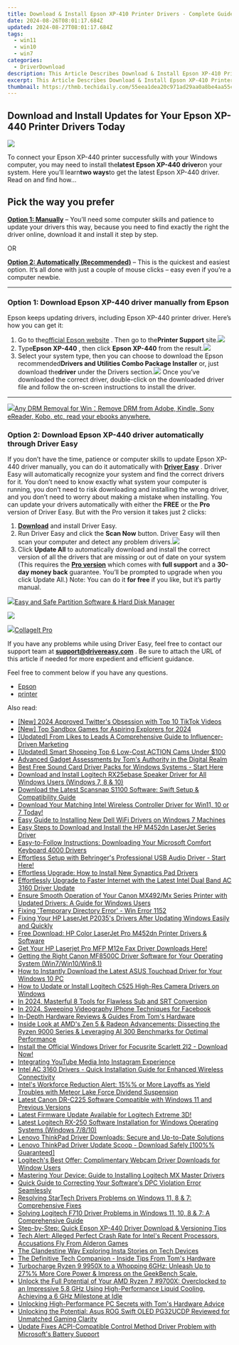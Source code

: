 ```yaml
---
title: Download & Install Epson XP-410 Printer Drivers - Complete Guide for Windows
date: 2024-08-26T08:01:17.684Z
updated: 2024-08-27T08:01:17.684Z
tags:
  - win11
  - win10
  - win7
categories:
  - DriverDownload
description: This Article Describes Download & Install Epson XP-410 Printer Drivers - Complete Guide for Windows
excerpt: This Article Describes Download & Install Epson XP-410 Printer Drivers - Complete Guide for Windows
thumbnail: https://thmb.techidaily.com/55eea1dea20c971ad29aa0a8be4aa55c4b1ce451943a850955e0879da3d83a3f.jpg
---
```


## Download and Install Updates for Your Epson XP-440 Printer Drivers Today

![](https://images.drivereasy.com/wp-content/uploads/2018/09/img_5b9b1c0c191df.jpg)

To connect your Epson XP-440 printer successfully with your Windows computer, you may need to install the**latest Epson XP-440 driver**on your system. Here you’ll learn**two ways**to get the latest Epson XP-440 driver. Read on and find how…

## Pick the way you prefer

**[Option 1: Manually](https://tools.techidaily.com/drivereasy/download/)** – You’ll need some computer skills and patience to update your drivers this way, because you need to find exactly the right the driver online, download it and install it step by step.

OR

**[Option 2: Automatically (Recommended)](https://www.drivereasy.com/knowledge/epson-xp-440-driver-download-update-easily/#o2)** – This is the quickest and easiest option. It’s all done with just a couple of mouse clicks – easy even if you’re a computer newbie.

---

### Option 1: Download Epson XP-440 driver manually from Epson

Epson keeps updating drivers, including Epson XP-440 printer driver. Here’s how you can get it:

1. Go to the[official Epson website](https://epson.com/usa) . Then go to the**Printer Support** site.![](https://images.drivereasy.com/wp-content/uploads/2018/09/img_5b9b1cdab30d5.jpg)
2. Type**Epson XP-440** , then click **Epson XP-440**  from the result.![](https://images.drivereasy.com/wp-content/uploads/2018/09/img_5b9b1d3bab895.png)
3. Select your system type, then you can choose to download the Epson recommended**Drivers and Utilities Combo Package Installer** or, just download the**driver** under the Drivers section.![](https://images.drivereasy.com/wp-content/uploads/2018/09/img_5b9b1deab48ea.png)
Once you’ve downloaded the correct driver, double-click on the downloaded driver file and follow the on-screen instructions to install the driver.

---

<!-- affiliate ads begin -->
<a href="https://secure.2checkout.com/order/checkout.php?PRODS=4600113&QTY=1&AFFILIATE=108875&CART=1"><img src="https://www.epubor.com/images/drm-removal-feature2.png" border="0">Any DRM Removal for Win：Remove DRM from Adobe, Kindle, Sony eReader, Kobo, etc, read your ebooks anywhere.</a>
<!-- affiliate ads end -->
### Option 2: Download Epson XP-440 driver automatically through Driver Easy

If you don’t have the time, patience or computer skills to update Epson XP-440 driver manually, you can do it automatically with **[Driver Easy](https://tools.techidaily.com/drivereasy/download/)** . Driver Easy will automatically recognize your system and find the correct drivers for it. You don’t need to know exactly what system your computer is running, you don’t need to risk downloading and installing the wrong driver, and you don’t need to worry about making a mistake when installing. You can update your drivers automatically with either the **FREE**  or the **Pro**  version of Driver Easy. But with the Pro version it takes just 2 clicks:

1. **[Download](https://tools.techidaily.com/drivereasy/download/)**  and install Driver Easy.
2. Run Driver Easy and click the **Scan Now**   button. Driver Easy will then scan your computer and detect any problem drivers.![](https://images.drivereasy.com/wp-content/uploads/2018/09/img_5b9b2006ab04f.jpg)
3. Click **Update All**  to automatically download and install the correct version of all the drivers that are missing or out of date on your system  (This requires the **[Pro version](https://tools.techidaily.com/drivereasy/download/)**  which comes with **full support** and a **30-day money back**  guarantee. You’ll be prompted to upgrade when you click Update All.) Note: You can do it   **for free**  if you like, but it’s partly manual.  
<!-- affiliate ads begin -->
<a href="https://secure.2checkout.com/order/checkout.php?PRODS=22741618&QTY=1&AFFILIATE=108875&CART=1"><img src="https://www.diskpart.com/resource/images/index/dp-index-img-banner-people@2x.png" border="0">Easy and Safe Partition Software & Hard Disk Manager</a>
<!-- affiliate ads end -->
![](https://images.drivereasy.com/wp-content/uploads/2018/09/img_5b9b218851abd.jpg)

<!-- affiliate ads begin -->
<a href="https://secure.2checkout.com/order/checkout.php?PRODS=4530091&QTY=1&AFFILIATE=108875&CART=1"><img src="https://www.pearlmountainsoft.com/n_img/product/cit_win/banScrn.jpg" border="0">CollageIt Pro</a>
<!-- affiliate ads end -->
 If you have any problems while using Driver Easy, feel free to contact our support team at **<support@drivereasy.com>** . Be sure to attach the URL of this article if needed for more expedient and efficient guidance.

Feel free to comment below if you have any questions.

* [Epson](https://tools.techidaily.com/drivereasy/download/)
* [printer](https://tools.techidaily.com/drivereasy/download/)

<ins class="adsbygoogle"
     style="display:block"
     data-ad-format="autorelaxed"
     data-ad-client="ca-pub-7571918770474297"
     data-ad-slot="1223367746"></ins>



<ins class="adsbygoogle"
     style="display:block"
     data-ad-client="ca-pub-7571918770474297"
     data-ad-slot="8358498916"
     data-ad-format="auto"
     data-full-width-responsive="true"></ins>

<span class="atpl-alsoreadstyle">Also read:</span>
<div><ul>
<li><a href="https://twitter-videos.techidaily.com/new-2024-approved-twitters-obsession-with-top-10-tiktok-videos/"><u>[New] 2024 Approved  Twitter's Obsession with Top 10 TikTok Videos</u></a></li>
<li><a href="https://visual-screen-recording.techidaily.com/new-top-sandbox-games-for-aspiring-explorers-for-2024/"><u>[New] Top Sandbox Games for Aspiring Explorers for 2024</u></a></li>
<li><a href="https://instagram-video-files.techidaily.com/updated-from-likes-to-leads-a-comprehensive-guide-to-influencer-driven-marketing/"><u>[Updated] From Likes to Leads  A Comprehensive Guide to Influencer-Driven Marketing</u></a></li>
<li><a href="https://extra-approaches.techidaily.com/updated-smart-shopping-top-6-low-cost-action-cams-under-100/"><u>[Updated] Smart Shopping  Top 6 Low-Cost ACTION Cams Under $100</u></a></li>
<li><a href="https://hardware-help.techidaily.com/advanced-gadget-assessments-by-toms-authority-in-the-digital-realm/"><u>Advanced Gadget Assessments by Tom's Authority in the Digital Realm</u></a></li>
<li><a href="https://hardware-help.techidaily.com/1722957955281-best-free-sound-card-driver-packs-for-windows-systems-start-here/"><u>Best Free Sound Card Driver Packs for Windows Systems - Start Here</u></a></li>
<li><a href="https://hardware-help.techidaily.com/download-and-install-logitech-rx25ebase-speaker-driver-for-all-windows-users-windows-7-8-and-10/"><u>Download and Install Logitech RX25ebase Speaker Driver for All Windows Users (Windows 7, 8 & 10)</u></a></li>
<li><a href="https://hardware-help.techidaily.com/download-the-latest-scansnap-s1100-software-swift-setup-and-compatibility-guide/"><u>Download the Latest Scansnap S1100 Software: Swift Setup & Compatibility Guide</u></a></li>
<li><a href="https://hardware-help.techidaily.com/1722962070756-download-your-matching-intel-wireless-controller-driver-for-win11-10-or-7-today/"><u>Download Your Matching Intel Wireless Controller Driver for Win11, 10 or 7 Today!</u></a></li>
<li><a href="https://hardware-help.techidaily.com/easy-guide-to-installing-new-dell-wifi-drivers-on-windows-7-machines/"><u>Easy Guide to Installing New Dell WiFi Drivers on Windows 7 Machines</u></a></li>
<li><a href="https://hardware-help.techidaily.com/easy-steps-to-download-and-install-the-hp-m452dn-laserjet-series-driver/"><u>Easy Steps to Download and Install the HP M452dn LaserJet Series Driver</u></a></li>
<li><a href="https://hardware-help.techidaily.com/easy-to-follow-instructions-downloading-your-microsoft-comfort-keyboard-4000-drivers/"><u>Easy-to-Follow Instructions: Downloading Your Microsoft Comfort Keyboard 4000 Drivers</u></a></li>
<li><a href="https://hardware-help.techidaily.com/1722971714850-effortless-setup-with-behringers-professional-usb-audio-driver-start-here/"><u>Effortless Setup with Behringer's Professional USB Audio Driver - Start Here!</u></a></li>
<li><a href="https://hardware-help.techidaily.com/effortless-upgrade-how-to-install-new-synaptics-pad-drivers/"><u>Effortless Upgrade: How to Install New Synaptics Pad Drivers</u></a></li>
<li><a href="https://hardware-help.techidaily.com/effortlessly-upgrade-to-faster-internet-with-the-latest-intel-dual-band-ac-3160-driver-update/"><u>Effortlessly Upgrade to Faster Internet with the Latest Intel Dual Band AC 3160 Driver Update</u></a></li>
<li><a href="https://hardware-help.techidaily.com/ensure-smooth-operation-of-your-canon-mx492mx-series-printer-with-updated-drivers-a-guide-for-windows-users/"><u>Ensure Smooth Operation of Your Canon MX492/Mx Series Printer with Updated Drivers: A Guide for Windows Users</u></a></li>
<li><a href="https://win11.techidaily.com/fixing-temporary-directory-error-win-error-1152/"><u>Fixing 'Temporary Directory Error' - Win Error 1152</u></a></li>
<li><a href="https://hardware-help.techidaily.com/fixing-your-hp-laserjet-p2035s-drivers-after-updating-windows-easily-and-quickly/"><u>Fixing Your HP LaserJet P2035's Drivers After Updating Windows Easily and Quickly</u></a></li>
<li><a href="https://hardware-help.techidaily.com/free-download-hp-color-laserjet-pro-m452dn-printer-drivers-and-software/"><u>Free Download: HP Color LaserJet Pro M452dn Printer Drivers & Software</u></a></li>
<li><a href="https://hardware-help.techidaily.com/get-your-hp-laserjet-pro-mfp-m12e-fax-driver-downloads-here/"><u>Get Your HP Laserjet Pro MFP M12e Fax Driver Downloads Here!</u></a></li>
<li><a href="https://hardware-help.techidaily.com/getting-the-right-canon-mf8500c-driver-software-for-your-operating-system-win7win10win81/"><u>Getting the Right Canon MF8500C Driver Software for Your Operating System (Win7/Win10/Win8.1)</u></a></li>
<li><a href="https://hardware-help.techidaily.com/how-to-instantly-download-the-latest-asus-touchpad-driver-for-your-windows-10-pc/"><u>How to Instantly Download the Latest ASUS Touchpad Driver for Your Windows 10 PC</u></a></li>
<li><a href="https://hardware-help.techidaily.com/how-to-update-or-install-logitech-c525-high-res-camera-drivers-on-windows/"><u>How to Update or Install Logitech C525 High-Res Camera Drivers on Windows</u></a></li>
<li><a href="https://extra-approaches.techidaily.com/in-2024-masterful-8-tools-for-flawless-sub-and-srt-conversion/"><u>In 2024, Masterful 8 Tools for Flawless Sub and SRT Conversion</u></a></li>
<li><a href="https://facebook-videos.techidaily.com/in-2024-sweeping-videography-iphone-techniques-for-facebook/"><u>In 2024, Sweeping Videography  IPhone Techniques for Facebook</u></a></li>
<li><a href="https://hardware-help.techidaily.com/in-depth-hardware-reviews-and-guides-from-toms-hardware/"><u>In-Depth Hardware Reviews & Guides From Tom's Hardware</u></a></li>
<li><a href="https://hardware-help.techidaily.com/inside-look-at-amds-zen-5-and-radeon-advancements-dissecting-the-ryzen-9000-series-and-leveraging-ai-300-benchmarks-for-optimal-performance/"><u>Inside Look at AMD's Zen 5 & Radeon Advancements: Dissecting the Ryzen 9000 Series & Leveraging AI 300 Benchmarks for Optimal Performance</u></a></li>
<li><a href="https://hardware-help.techidaily.com/install-the-official-windows-driver-for-focusrite-scarlett-2i2-download-now/"><u>Install the Official Windows Driver for Focusrite Scarlett 2I2 - Download Now!</u></a></li>
<li><a href="https://youtube-web.techidaily.com/rating-youtube-media-into-instagram-experience/"><u>Integrating YouTube Media Into Instagram Experience</u></a></li>
<li><a href="https://hardware-help.techidaily.com/intel-ac-3160-drivers-quick-installation-guide-for-enhanced-wireless-connectivity/"><u>Intel AC 3160 Drivers - Quick Installation Guide for Enhanced Wireless Connectivity</u></a></li>
<li><a href="https://hardware-help.techidaily.com/intels-workforce-reduction-alert-15-or-more-layoffs-as-yield-troubles-with-meteor-lake-force-dividend-suspension/"><u>Intel's Workforce Reduction Alert: 15%% or More Layoffs as Yield Troubles with Meteor Lake Force Dividend Suspension</u></a></li>
<li><a href="https://hardware-help.techidaily.com/latest-canon-dr-c225-software-compatible-with-windows-11-and-previous-versions/"><u>Latest Canon DR-C225 Software Compatible with Windows 11 and Previous Versions</u></a></li>
<li><a href="https://hardware-help.techidaily.com/1722976969102-latest-firmware-update-available-for-logitech-extreme-3d/"><u>Latest Firmware Update Available for Logitech Extreme 3D!</u></a></li>
<li><a href="https://hardware-help.techidaily.com/latest-logitech-rx-250-software-installation-for-windows-operating-systems-windows-7810/"><u>Latest Logitech RX-250 Software Installation for Windows Operating Systems (Windows 7/8/10)</u></a></li>
<li><a href="https://hardware-help.techidaily.com/lenovo-thinkpad-driver-downloads-secure-and-up-to-date-solutions/"><u>Lenovo ThinkPad Driver Downloads: Secure and Up-to-Date Solutions</u></a></li>
<li><a href="https://hardware-help.techidaily.com/lenovo-thinkpad-driver-update-scoop-download-safely-100-guaranteed/"><u>Lenovo ThinkPad Driver Update Scoop - Download Safely [100%% Guaranteed]</u></a></li>
<li><a href="https://hardware-help.techidaily.com/logitechs-best-offer-complimentary-webcam-driver-downloads-for-window-users/"><u>Logitech's Best Offer: Complimentary Webcam Driver Downloads for Window Users</u></a></li>
<li><a href="https://hardware-help.techidaily.com/mastering-your-device-guide-to-installing-logitech-mx-master-drivers/"><u>Mastering Your Device: Guide to Installing Logitech MX Master Drivers</u></a></li>
<li><a href="https://blue-screen-error.techidaily.com/quick-guide-to-correcting-your-softwares-dpc-violation-error-seamlessly/"><u>Quick Guide to Correcting Your Software's DPC Violation Error Seamlessly</u></a></li>
<li><a href="https://hardware-help.techidaily.com/resolving-startech-drivers-problems-on-windows-11-8-and-7-comprehensive-fixes/"><u>Resolving StarTech Drivers Problems on Windows 11, 8 & 7: Comprehensive Fixes</u></a></li>
<li><a href="https://hardware-help.techidaily.com/solving-logitech-f710-driver-problems-in-windows-11-10-8-and-7-a-comprehensive-guide/"><u>Solving Logitech F710 Driver Problems in Windows 11, 10, 8 & 7: A Comprehensive Guide</u></a></li>
<li><a href="https://hardware-help.techidaily.com/step-by-step-quick-epson-xp-440-driver-download-and-versioning-tips/"><u>Step-by-Step: Quick Epson XP-440 Driver Download & Versioning Tips</u></a></li>
<li><a href="https://hardware-help.techidaily.com/tech-alert-alleged-perfect-crash-rate-for-intels-recent-processors-accusations-fly-from-alderon-games/"><u>Tech Alert: Alleged Perfect Crash Rate for Intel's Recent Processors, Accusations Fly From Alderon Games</u></a></li>
<li><a href="https://instagram-videos.techidaily.com/the-clandestine-way-exploring-insta-stories-on-tech-devices/"><u>The Clandestine Way  Exploring Insta Stories on Tech Devices</u></a></li>
<li><a href="https://hardware-help.techidaily.com/the-definitive-tech-companion-inside-tips-from-toms-hardware/"><u>The Definitive Tech Companion - Inside Tips From Tom's Hardware</u></a></li>
<li><a href="https://hardware-help.techidaily.com/turbocharge-ryzen-9-9950x-to-a-whopping-6ghz-unleash-up-to-27-more-core-power-and-impress-on-the-geekbench-scale/"><u>Turbocharge Ryzen 9 9950X to a Whopping 6GHz: Unleash Up to 27%% More Core Power & Impress on the GeekBench Scale.</u></a></li>
<li><a href="https://hardware-help.techidaily.com/unlock-the-full-potential-of-your-amd-ryzen-7-9700x-overclocked-to-an-impressive-58-ghz-using-high-performance-liquid-cooling-achieving-a-6-ghz-milestone-at1/"><u>Unlock the Full Potential of Your AMD Ryzen 7 #9700X: Overclocked to an Impressive 5.8 GHz Using High-Performance Liquid Cooling, Achieving a 6 GHz Milestone at Idle</u></a></li>
<li><a href="https://hardware-help.techidaily.com/unlocking-high-performance-pc-secrets-with-toms-hardware-advice/"><u>Unlocking High-Performance PC Secrets with Tom's Hardware Advice</u></a></li>
<li><a href="https://hardware-reviews.techidaily.com/unlocking-the-potential-asus-rog-swift-oled-pg32ucdp-reviewed-for-unmatched-gaming-clarity/"><u>Unlocking the Potential: Asus ROG Swift OLED PG32UCDP Reviewed for Unmatched Gaming Clarity</u></a></li>
<li><a href="https://hardware-help.techidaily.com/update-fixes-acpi-compatible-control-method-driver-problem-with-microsofts-battery-support/"><u>Update Fixes ACPI-Compatible Control Method Driver Problem with Microsoft's Battery Support</u></a></li>
</ul></div>
